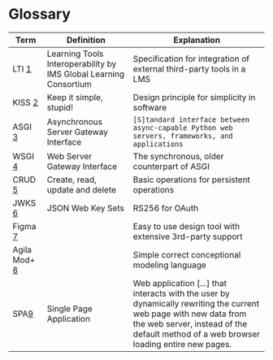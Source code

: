 <!--
SPDX-FileCopyrightText: 2023 2023, Nicolas Bota, Marcel Geiger, Florian Paul, Rajbir Singh, Niklas Sirch, Jan Swiridow, Duc Minh Vu, Mike Wegele

SPDX-License-Identifier: CC-BY-SA-4.0

This file is based on arc42 template, originally created by Gernot Starke and Peter Hruschka, which can be found [here](https://arc42.org/download) and has been altered to fit our needs. arc42 is licensed under CC-BY-SA-4.0. 
-->

<!-- Do not auto format! -->
# Glossary
| Term        | Definition       | Explanation        |
|-------------|------------------|--------------------|
| LTI [1]        | Learning Tools Interoperability by IMS Global Learning Consortium | Specification for  integration of external third-party tools in a LMS |
| KISS [2]       | Keep it simple, stupid! | Design principle for simplicity in software |
| ASGI [3]       | Asynchronous Server Gateway Interface | `[S]tandard interface between async-capable Python web servers, frameworks, and applications` |
| WSGI [4]       | Web Server Gateway Interface | The synchronous, older counterpart of ASGI |
| CRUD [5]       | Create, read, update and delete | Basic operations for persistent operations |
| JWKS [6]       | JSON Web Key Sets | RS256 for OAuth |
| Figma [7]      | | Easy to use design tool with extensive 3rd-party support |
| Agila Mod+ [8] | | Simple correct conceptional modeling language |
| SPA[9]         | Single Page Application | Web application [...] that interacts with the user by dynamically rewriting the current web page with new data from the web server, instead of the default method of a web browser loading entire new pages.|


[1]: <https://en.wikipedia.org/wiki/Learning_Tools_Interoperability>
[2]: <https://en.wikipedia.org/wiki/KISS_principle>
[3]: <https://asgi.readthedocs.io/en/latest/>
[4]: <https://wsgi.readthedocs.io/en/latest/what.html>
[5]: <https://en.wikipedia.org/wiki/Create,_read,_update_and_delete>
[6]: <https://auth0.com/docs/secure/tokens/json-web-tokens/json-web-key-sets>
[7]: <https://figma.com>
[8]: <https://hait.op.edu.ua/core/get.file.php?id=284>
[9]: <https://en.wikipedia.org/wiki/Single-page_application>